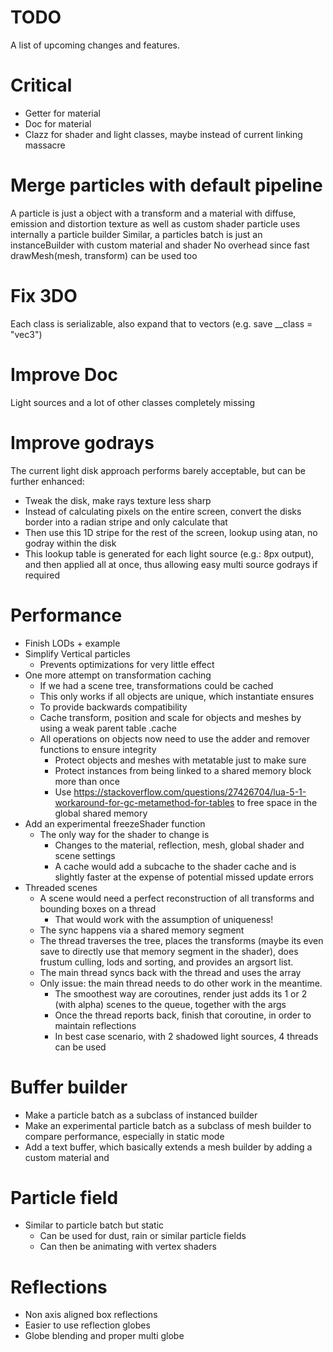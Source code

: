 # TODO

A list of upcoming changes and features.

# Critical

* Getter for material
* Doc for material
* Clazz for shader and light classes, maybe instead of current linking massacre

# Merge particles with default pipeline

A particle is just a object with a transform and a material with diffuse, emission and distortion texture as well as custom shader
particle uses internally a particle builder
Similar, a particles batch is just an instanceBuilder with custom material and shader
No overhead since fast drawMesh(mesh, transform) can be used too

# Fix 3DO

Each class is serializable, also expand that to vectors (e.g. save __class = "vec3")

# Improve Doc

Light sources and a lot of other classes completely missing

# Improve godrays

The current light disk approach performs barely acceptable, but can be further enhanced:

* Tweak the disk, make rays texture less sharp
* Instead of calculating pixels on the entire screen, convert the disks border into a radian stripe and only calculate that
* Then use this 1D stripe for the rest of the screen, lookup using atan, no godray within the disk
* This lookup table is generated for each light source (e.g.: 8px output), and then applied all at once, thus allowing easy multi source godrays if required

# Performance

* Finish LODs + example
* Simplify Vertical particles
    * Prevents optimizations for very little effect
* One more attempt on transformation caching
    * If we had a scene tree, transformations could be cached
    * This only works if all objects are unique, which instantiate ensures
    * To provide backwards compatibility
    * Cache transform, position and scale for objects and meshes by using a weak parent table .cache
    * All operations on objects now need to use the adder and remover functions to ensure integrity
        * Protect objects and meshes with metatable just to make sure
        * Protect instances from being linked to a shared memory block more than once
        * Use https://stackoverflow.com/questions/27426704/lua-5-1-workaround-for-gc-metamethod-for-tables to free space in the global shared memory
* Add an experimental freezeShader function
    * The only way for the shader to change is
        * Changes to the material, reflection, mesh, global shader and scene settings
        * A cache would add a subcache to the shader cache and is slightly faster at the expense of potential missed update errors
* Threaded scenes
    * A scene would need a perfect reconstruction of all transforms and bounding boxes on a thread
        * That would work with the assumption of uniqueness!
    * The sync happens via a shared memory segment
    * The thread traverses the tree, places the transforms (maybe its even save to directly use that memory segment in the shader), does frustum culling, lods and sorting, and provides an argsort list.
    * The main thread syncs back with the thread and uses the array
    * Only issue: the main thread needs to do other work in the meantime.
        * The smoothest way are coroutines, render just adds its 1 or 2 (with alpha) scenes to the queue, together with the args
        * Once the thread reports back, finish that coroutine, in order to maintain reflections
        * In best case scenario, with 2 shadowed light sources, 4 threads can be used

# Buffer builder

* Make a particle batch as a subclass of instanced builder
* Make an experimental particle batch as a subclass of mesh builder to compare performance, especially in static mode
* Add a text buffer, which basically extends a mesh builder by adding a custom material and

# Particle field

* Similar to particle batch but static
    * Can be used for dust, rain or similar particle fields
    * Can then be animating with vertex shaders

# Reflections

* Non axis aligned box reflections
* Easier to use reflection globes
* Globe blending and proper multi globe